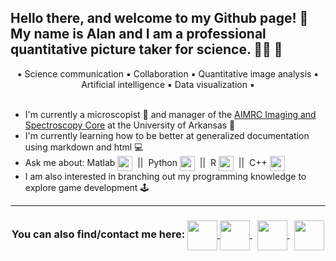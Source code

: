 <h2> Hello there, and welcome to my Github page! 👋 <br /> My name is Alan and I am a professional quantitative picture taker for science. 👨‍🔬 🧪 </h2>
<div align="center"> ▪️ Science communication ▪️ Collaboration ▪️ Quantitative image analysis ▪️ Artificial intelligence ▪️ Data visualization ▪️ </div>
<br />

 - I'm currently a microscopist :microscope: and manager of the <a href=https://wordpressua.uark.edu/aimrc/>AIMRC Imaging and Spectroscopy Core</a> at the University of Arkansas 🐗
 - I'm currently learning how to be better at generalized documentation using markdown and html 💻
 - Ask me about: Matlab <img src="https://upload.wikimedia.org/wikipedia/commons/2/21/Matlab_Logo.png" width=24 height=24 align="center"> &nbsp;||&nbsp; Python <img src="https://upload.wikimedia.org/wikipedia/commons/c/c3/Python-logo-notext.svg" width=24 height=24 align="center"> &nbsp;||&nbsp; R <img src="https://upload.wikimedia.org/wikipedia/commons/thumb/1/1b/R_logo.svg/724px-R_logo.svg.png" width=24 height=24 align="center"> &nbsp;||&nbsp; C++ <img src="https://upload.wikimedia.org/wikipedia/commons/1/18/ISO_C%2B%2B_Logo.svg" width=24 height=24 align="center">
 - I am also interested in branching out my programming knowledge to explore game development 🕹️
 ---
 <h3 align="center"> You can also find/contact me here:
  <a href = "mailto:aewoessn@gmail.com"> <img src="https://upload.wikimedia.org/wikipedia/commons/8/8c/Gmail_Icon_%282013-2020%29.svg" width=48 heigh=48 align="center"> </a>
  <a href="https://scholar.google.com/citations?user=oLMzqPsAAAAJ&hl=en&authuser=2"> <img src="https://upload.wikimedia.org/wikipedia/commons/c/c7/Google_Scholar_logo.svg" width=48 height=48 align="center"> </a> &nbsp;
  <a href="https://twitter.com/AlanWoess"> <img src="https://upload.wikimedia.org/wikipedia/commons/4/4f/Twitter-logo.svg" width=48 height=48 align="center"> </a> &nbsp;
  <a href="https://www.linkedin.com/in/alan-woessner/"> <img src="https://upload.wikimedia.org/wikipedia/commons/f/f8/LinkedIn_icon_circle.svg" width=48 height=48 align="center"> </a>
</h3>
